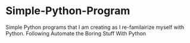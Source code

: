 # Simple-Python-Program
Simple Python programs that I am creating as I re-familairize myself with Python.
Following Automate the Boring Stuff With Python
